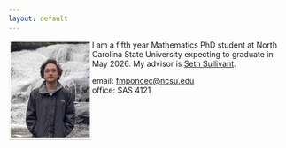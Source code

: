 ```yaml
---
layout: default
---
```


<img align="left" src="fp.jpg" alt="" width="30%"/>

I am a fifth year Mathematics PhD student at North Carolina State University expecting to graduate in May 2026. My advisor is [Seth Sullivant](https://sethsullivant.wordpress.ncsu.edu).

email: [fmponcec@ncsu.edu](mailto:fmponcec@ncsu.edu)  
office: SAS 4121
